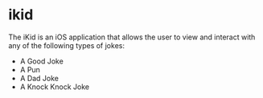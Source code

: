 # ikid

The iKid is an iOS application that allows the user to view and interact with any of the following types of jokes:
* A Good Joke
* A Pun
* A Dad Joke
* A Knock Knock Joke 
